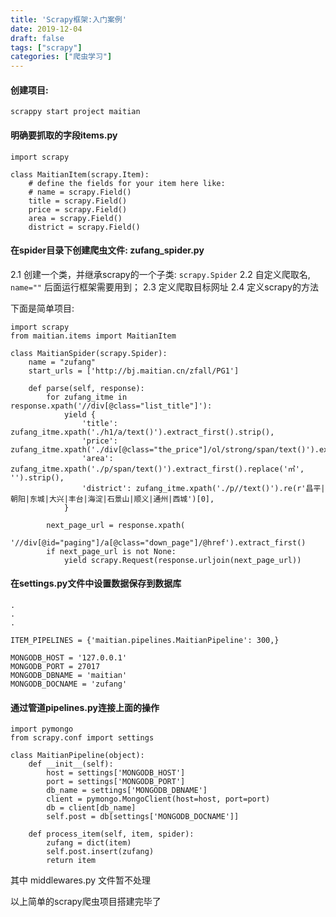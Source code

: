 ```yaml
---
title: 'Scrapy框架:入门案例'
date: 2019-12-04
draft: false
tags: ["scrapy"]
categories: ["爬虫学习"]
---
```

#### 创建项目:
```
scrappy start project maitian
```

#### 明确要抓取的字段items.py
```
import scrapy

class MaitianItem(scrapy.Item):
    # define the fields for your item here like:
    # name = scrapy.Field()
    title = scrapy.Field()
    price = scrapy.Field()
    area = scrapy.Field()
    district = scrapy.Field()
```

#### 在spider目录下创建爬虫文件: zufang_spider.py
2.1 创建一个类，并继承scrapy的一个子类: ```scrapy.Spider```
2.2 自定义爬取名,  ```name=""``` 后面运行框架需要用到；
2.3 定义爬取目标网址
2.4 定义scrapy的方法

下面是简单项目:
```
import scrapy
from maitian.items import MaitianItem

class MaitianSpider(scrapy.Spider):
    name = "zufang"
    start_urls = ['http://bj.maitian.cn/zfall/PG1']

    def parse(self, response):
        for zufang_itme in response.xpath('//div[@class="list_title"]'):
            yield {
                'title': zufang_itme.xpath('./h1/a/text()').extract_first().strip(),
                'price': zufang_itme.xpath('./div[@class="the_price"]/ol/strong/span/text()').extract_first().strip(),
                'area': zufang_itme.xpath('./p/span/text()').extract_first().replace('㎡', '').strip(),
                'district': zufang_itme.xpath('./p//text()').re(r'昌平|朝阳|东城|大兴|丰台|海淀|石景山|顺义|通州|西城')[0],
            }

        next_page_url = response.xpath(
            '//div[@id="paging"]/a[@class="down_page"]/@href').extract_first()
        if next_page_url is not None:
            yield scrapy.Request(response.urljoin(next_page_url))
```

#### 在settings.py文件中设置数据保存到数据库
```
.
.
.

ITEM_PIPELINES = {'maitian.pipelines.MaitianPipeline': 300,}

MONGODB_HOST = '127.0.0.1'
MONGODB_PORT = 27017
MONGODB_DBNAME = 'maitian'
MONGODB_DOCNAME = 'zufang'
```

#### 通过管道pipelines.py连接上面的操作
```
import pymongo
from scrapy.conf import settings

class MaitianPipeline(object):
    def __init__(self):
        host = settings['MONGODB_HOST']
        port = settings['MONGODB_PORT']
        db_name = settings['MONGODB_DBNAME']
        client = pymongo.MongoClient(host=host, port=port)
        db = client[db_name]
        self.post = db[settings['MONGODB_DOCNAME']]

    def process_item(self, item, spider):
        zufang = dict(item)
        self.post.insert(zufang)
        return item
```

其中 middlewares.py 文件暂不处理

以上简单的scrapy爬虫项目搭建完毕了
